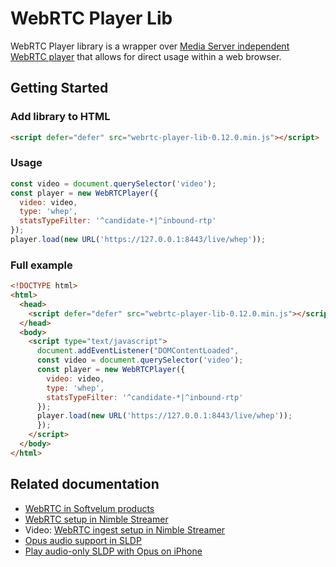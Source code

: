 # WebRTC Player Lib

WebRTC Player library is a wrapper over [Media Server independent WebRTC player](https://github.com/Eyevinn/webrtc-player) that allows for direct usage within a web browser.

## Getting Started

### Add library to HTML
```html
<script defer="defer" src="webrtc-player-lib-0.12.0.min.js"></script>
```

### Usage
```javascript
const video = document.querySelector('video');
const player = new WebRTCPlayer({
  video: video,
  type: 'whep',
  statsTypeFilter: '^candidate-*|^inbound-rtp'
});
player.load(new URL('https://127.0.0.1:8443/live/whep'));
```

### Full example
```html
<!DOCTYPE html>
<html>
  <head>
    <script defer="defer" src="webrtc-player-lib-0.12.0.min.js"></script>
  </head>
  <body>
    <script type="text/javascript">
      document.addEventListener("DOMContentLoaded", 
      const video = document.querySelector('video');
      const player = new WebRTCPlayer({
        video: video,
        type: 'whep',
        statsTypeFilter: '^candidate-*|^inbound-rtp'
      });
      player.load(new URL('https://127.0.0.1:8443/live/whep'));
      });
    </script>
  </body>
</html>
```

## Related documentation
- [WebRTC in Softvelum products](https://softvelum.com/webrtc/)
- [WebRTC setup in Nimble Streamer](https://blog.wmspanel.com/2022/05/webrtc-publish-setup-nimble-streamer.html)
- Video: [WebRTC ingest setup in Nimble Streamer](https://www.youtube.com/watch?v=o7DnQuLLerM)
- [Opus audio support in SLDP](https://blog.wmspanel.com/2022/07/opus-sldp.html)
- [Play audio-only SLDP with Opus on iPhone](https://blog.wmspanel.com/2022/09/audio-sldp-opus-webrtc-iphone.html)